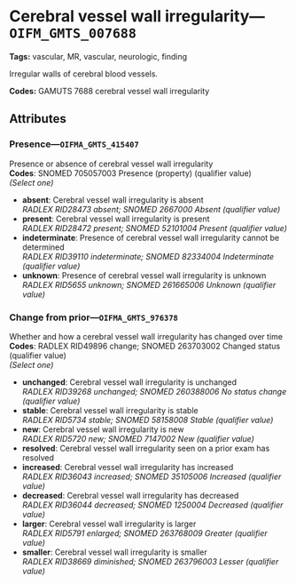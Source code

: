 # Cerebral vessel wall irregularity—`OIFM_GMTS_007688`

**Tags:** vascular, MR, vascular, neurologic, finding

Irregular walls of cerebral blood vessels.

**Codes:** GAMUTS 7688 cerebral vessel wall irregularity

## Attributes

### Presence—`OIFMA_GMTS_415407`

Presence or absence of cerebral vessel wall irregularity  
**Codes**: SNOMED 705057003 Presence (property) (qualifier value)  
*(Select one)*

- **absent**: Cerebral vessel wall irregularity is absent  
_RADLEX RID28473 absent; SNOMED 2667000 Absent (qualifier value)_
- **present**: Cerebral vessel wall irregularity is present  
_RADLEX RID28472 present; SNOMED 52101004 Present (qualifier value)_
- **indeterminate**: Presence of cerebral vessel wall irregularity cannot be determined  
_RADLEX RID39110 indeterminate; SNOMED 82334004 Indeterminate (qualifier value)_
- **unknown**: Presence of cerebral vessel wall irregularity is unknown  
_RADLEX RID5655 unknown; SNOMED 261665006 Unknown (qualifier value)_

### Change from prior—`OIFMA_GMTS_976378`

Whether and how a cerebral vessel wall irregularity has changed over time  
**Codes**: RADLEX RID49896 change; SNOMED 263703002 Changed status (qualifier value)  
*(Select one)*

- **unchanged**: Cerebral vessel wall irregularity is unchanged  
_RADLEX RID39268 unchanged; SNOMED 260388006 No status change (qualifier value)_
- **stable**: Cerebral vessel wall irregularity is stable  
_RADLEX RID5734 stable; SNOMED 58158008 Stable (qualifier value)_
- **new**: Cerebral vessel wall irregularity is new  
_RADLEX RID5720 new; SNOMED 7147002 New (qualifier value)_
- **resolved**: Cerebral vessel wall irregularity seen on a prior exam has resolved  
- **increased**: Cerebral vessel wall irregularity has increased  
_RADLEX RID36043 increased; SNOMED 35105006 Increased (qualifier value)_
- **decreased**: Cerebral vessel wall irregularity has decreased  
_RADLEX RID36044 decreased; SNOMED 1250004 Decreased (qualifier value)_
- **larger**: Cerebral vessel wall irregularity is larger  
_RADLEX RID5791 enlarged; SNOMED 263768009 Greater (qualifier value)_
- **smaller**: Cerebral vessel wall irregularity is smaller  
_RADLEX RID38669 diminished; SNOMED 263796003 Lesser (qualifier value)_